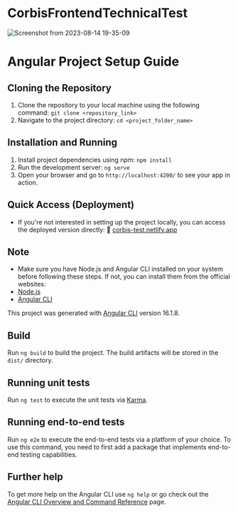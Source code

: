 # CorbisFrontendTechnicalTest
![Screenshot from 2023-08-14 19-35-09](https://github.com/BastidaNicolas/corbis-frontend-technical-test/assets/74965310/d94924d1-3c87-4957-9a38-2ca76b0d540e)

# Angular Project Setup Guide

## Cloning the Repository
1. Clone the repository to your local machine using the following command:
   `git clone <repository_link>`
2. Navigate to the project directory:
   `cd <project_folder_name>`
   
## Installation and Running
1. Install project dependencies using npm:
   `npm install`
2. Run the development server:
   `ng serve`
3. Open your browser and go to `http://localhost:4200/` to see your app in action.

## Quick Access (Deployment)
- If you're not interested in setting up the project locally, you can access the deployed version directly:
🚀 [corbis-test.netlify.app](https://corbis-test.netlify.app/)

## Note
- Make sure you have Node.js and Angular CLI installed on your system before following these steps. If not, you can install them from the official websites:
- [Node.js](https://nodejs.org/)
- [Angular CLI](https://angular.io/cli)

This project was generated with [Angular CLI](https://github.com/angular/angular-cli) version 16.1.8.

## Build

Run `ng build` to build the project. The build artifacts will be stored in the `dist/` directory.

## Running unit tests

Run `ng test` to execute the unit tests via [Karma](https://karma-runner.github.io).

## Running end-to-end tests

Run `ng e2e` to execute the end-to-end tests via a platform of your choice. To use this command, you need to first add a package that implements end-to-end testing capabilities.

## Further help

To get more help on the Angular CLI use `ng help` or go check out the [Angular CLI Overview and Command Reference](https://angular.io/cli) page.
